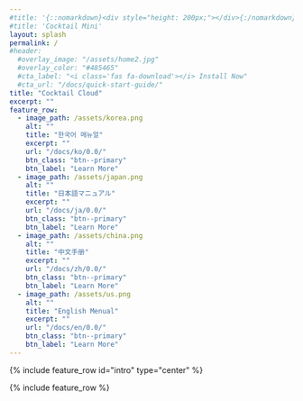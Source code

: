 ```yaml
---
#title: '{::nomarkdown}<div style="height: 200px;"></div>{:/nomarkdown}'
#title: 'Cocktail Mini'
layout: splash
permalink: /
#header:
  #overlay_image: "/assets/home2.jpg"
  #overlay_color: "#485465"
  #cta_label: "<i class='fas fa-download'></i> Install Now"
  #cta_url: "/docs/quick-start-guide/"
title: "Cocktail Cloud"
excerpt: ""
feature_row:
  - image_path: /assets/korea.png
    alt: ""
    title: "한국어 메뉴얼"
    excerpt: ""
    url: "/docs/ko/0.0/"
    btn_class: "btn--primary"
    btn_label: "Learn More"
  - image_path: /assets/japan.png
    alt: ""
    title: "日本語マニュアル"
    excerpt: ""
    url: "/docs/ja/0.0/"
    btn_class: "btn--primary"
    btn_label: "Learn More"
  - image_path: /assets/china.png
    alt: ""
    title: "中文手册"
    excerpt: ""
    url: "/docs/zh/0.0/"
    btn_class: "btn--primary"
    btn_label: "Learn More"
  - image_path: /assets/us.png
    alt: ""
    title: "English Menual"
    excerpt: ""
    url: "/docs/en/0.0/"
    btn_class: "btn--primary"
    btn_label: "Learn More"
---
```


{% include feature_row id="intro" type="center" %}

{% include feature_row %}
